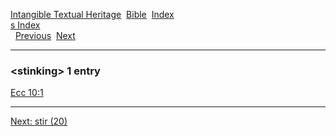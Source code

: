 [Intangible Textual Heritage](../../index)  [Bible](../index) 
[Index](index)   
[s Index](_s_)  
  [Previous](c10933)  [Next](c10935) 

------------------------------------------------------------------------

### &lt;stinking&gt; 1 entry

[Ecc 10:1](../kjv/ecc010.htm#001)  

------------------------------------------------------------------------

[Next: stir (20)](c10935)
